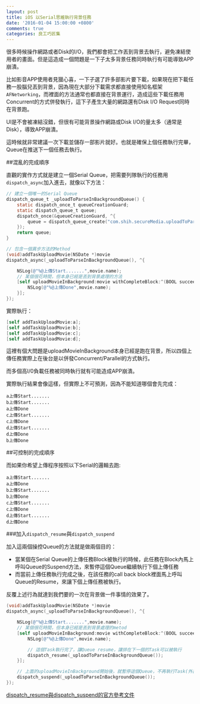```yaml
---
layout: post
title: iOS 以Serial思維執行背景任務
date: '2016-01-04 15:00:00 +0800'
comments: true
categories: 良工巧匠集
---
```


很多時候操作網路或者Disk的I/O，我們都會把工作丟到背景去執行，避免凍結使用者的畫面。但是這造成一個問題是一下子太多背景任務同時執行有可能導致APP崩潰。

比如影音APP使用者見獵心喜，一下子選了許多部影片要下載，如果現在把下載任務一股腦兒丟到背景，因為現在大部分下載需求都直接使用知名框架`AFNetworking`，而裡面的方法通常也都直接在背景運行，造成這些下載任務用Concurrent的方式併發執行，這下子產生大量的網路還有Disk I/O Request同時在背景跑。

UI是不會被凍結沒錯，但很有可能背景操作網路或Disk I/O的量太多（通常是Disk），導致APP崩潰。

這時候就非常建議一次下載並儲存一部影片就好。也就是確保上個任務執行完畢，Queue在推送下一個任務去執行。

##混亂的完成順序

直觀的實作方式就是建立一個Serial Queue，把需要列隊執行的任務用`dispatch_async`加入進去，就像以下方法：

```Objective-C
// 建立一個唯一的Serial Queue
dispatch_queue_t _uploadToParseInBackgroundQueue() {
    static dispatch_once_t queueCreationGuard;
    static dispatch_queue_t queue;
    dispatch_once(&queueCreationGuard, ^{
        queue = dispatch_queue_create("com.shih.secureMedia.uploadToParseInBackgroundQueue", DISPATCH_QUEUE_SERIAL);
    });
    return queue;
}

// 包含一個異步方法的Method
(void)addTaskUploadMovie(NSDate *)movie
dispatch_async(_uploadToParseInBackgroundQueue(), ^{

    NSLog(@"%@上傳Start.......",movie.name);
    // 某個很花時間，但本身已經是丟到背景處理的方法
    [self uploadMovieInBackground:movie withCompleteBlock:^(BOOL succeeded, NSError * _Nullable error) {
        NSLog(@"%@上傳Done",movie.name);
    }];
});
```

實際執行：

```Objective-C
[self addTaskUploadMovie:a];
[self addTaskUploadMovie:b];
[self addTaskUploadMovie:c];
[self addTaskUploadMovie:d];
```

這裡有個大問題是uploadMovieInBackground本身已經是跑在背景，所以四個上傳任務實際上在後台是以併發Concurrent/Parallel的方式執行。

而多個高I/0負載任務被同時執行就有可能造成APP崩潰。

實際執行結果會像這樣，但實際上不可預測，因為不能知道哪個會先完成：

```
a上傳Start.......
b上傳Start.......
a上傳Done
c上傳Start.......
c上傳Done
d上傳Start.......
d上傳Done
b上傳Done
```

##可控制的完成順序  

而如果你希望上傳程序按照以下Serial的邏輯去跑:

```
a上傳Start.......
a上傳Done
b上傳Start.......
b上傳Done
c上傳Start.......
c上傳Done
d上傳Start.......
d上傳Done
```

###加入`dispatch_resume`與`dispatch_suspend`

加入這兩個操控Queue的方法就是做兩個目的：     
- 當某個在Serial Queue的上傳任務Block被執行的時候，此任務在Block內馬上呼叫Queue的Suspend方法，來暫停這個Queue繼續執行下個上傳任務   
- 而當前上傳任務執行完成之後，在該任務的call back block裡面馬上呼叫Queue的Resume，來讓下個上傳任務被執行。

反覆上述行為就達到我們要的一次在背景做一件事情的效果了。

```Objective-C
(void)addTaskUploadMovie(NSDate *)movie
dispatch_async(_uploadToParseInBackgroundQueue(), ^{

    NSLog(@"%@上傳Start.......",movie.name);
    // 某個很花時間，但本身已經是丟到背景處理的metod
    [self uploadMovieInBackground:movie withCompleteBlock:^(BOOL succeeded, NSError * _Nullable error) {
        NSLog(@"%@上傳Done",movie.name);

        // 這個Task執行完了，讓Queue resume，讓排在下一個的Task可以被執行
        dispatch_resume(_uploadToParseInBackgroundQueue());
    }];

    // 上面的uploadMovieInBackground開始後，就暫停這個Queue，不再執行Task(外部依然可以隨時用dispatch_async Passing Task)
    dispatch_suspend(_uploadToParseInBackgroundQueue());
});
```

[dispatch_resume與dispatch_suspend的官方參考文件](https://developer.apple.com/library/ios/documentation/General/Conceptual/ConcurrencyProgrammingGuide/OperationQueues/OperationQueues.html#//apple_ref/doc/uid/TP40008091-CH102-SW14)
